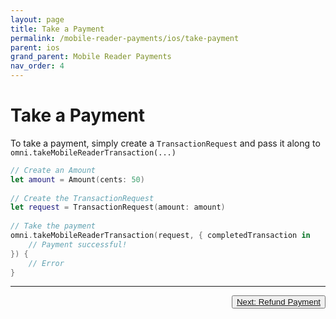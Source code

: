 ```yaml
---
layout: page
title: Take a Payment
permalink: /mobile-reader-payments/ios/take-payment
parent: ios
grand_parent: Mobile Reader Payments
nav_order: 4
---
```


# Take a Payment

To take a payment, simply create a `TransactionRequest` and pass it along to `omni.takeMobileReaderTransaction(...)`

```swift
// Create an Amount
let amount = Amount(cents: 50)
    
// Create the TransactionRequest
let request = TransactionRequest(amount: amount)
    
// Take the payment
omni.takeMobileReaderTransaction(request, { completedTransaction in
    // Payment successful!
}) {
    // Error
}
```

---

<button type="button" name="button" class="btn" style="float: right;">
<a href="/mobile-reader-payments/ios/refund-payment/">Next: Refund Payment</a>
</button>

<div style="margin-bottom: 10%"> </div>

